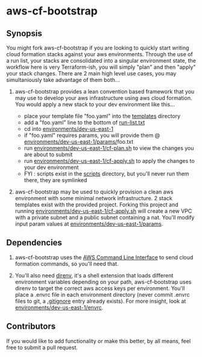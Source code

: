 # aws-cf-bootstrap

## Synopsis

You might fork aws-cf-bootstrap if you are looking to quickly start writing cloud formation stacks against your aws environments. Through the use of a run list, your stacks are consolidated into a singular environment state, the workflow here is very Terraform-ish, you will simply "plan" and then "apply" your stack changes. There are 2 main high level use cases, you may simultaniously take advantage of them both...

1) aws-cf-bootstrap provides a lean convention based framework that you may use to develop your aws infrastructure using aws cloud formation. You would apply a new stack to your dev environment like this...
      - place your template file "foo.yaml" into the [templates](templates) directory
      - add a "foo.yaml" line to the bottom of [run-list.txt](run-list.txt)
      - cd into [environments/dev-us-east-1](environments/dev-us-east-1)
      - if "foo.yaml" requires params, you will provide them @ [environments/dev-us-east-1/params/](environments/dev-us-east-1/params/)foo.txt
      - run [environments/dev-us-east-1/cf-plan.sh](environments/dev-us-east-1/cf-plan.sh) to view the changes you are about to submit
      - run [environments/dev-us-east-1/cf-apply.sh](environments/dev-us-east-1/cf-apply.sh) to apply the changes to your dev environment
      - FYI : scripts exist in the [scripts](scripts) directory, but you'll never run them there, they are symlinked
      
2) aws-cf-bootstrap may be used to quickly provision a clean aws environment with some minimal network infrastructure. 2 stack templates exist with the provided project. Forking this project and running [environments/dev-us-east-1/cf-apply.sh](environments/dev-us-east-1/cf-apply.sh) will create a new VPC with a private subnet and a public subnet containing a nat. You'll modify input param values at [environments/dev-us-east-1/params](environments/dev-us-east-1/params).

## Dependencies

1) aws-cf-bootstrap uses the <a href="http://docs.aws.amazon.com/cli/latest/userguide/cli-chap-welcome.html">AWS Command Line Interface</a> to send cloud formation commands, so you'll need that.

2) You'll also need <a href="https://direnv.net/">direnv</a>, it's a shell extension that loads different environment variables depending on your path, aws-cf-bootstrap uses direnv to target the correct aws access keys per environment. You'll place a .envrc file in each environment directory (never commit .envrc files to git, a [.gitignore](.gitignore) entry already exists). For more insight, look at [environments/dev-us-east-1/envrc](environments/dev-us-east-1/envrc).

## Contributors

If you would like to add functionality or make this better, by all means, feel free to submit a pull request.
